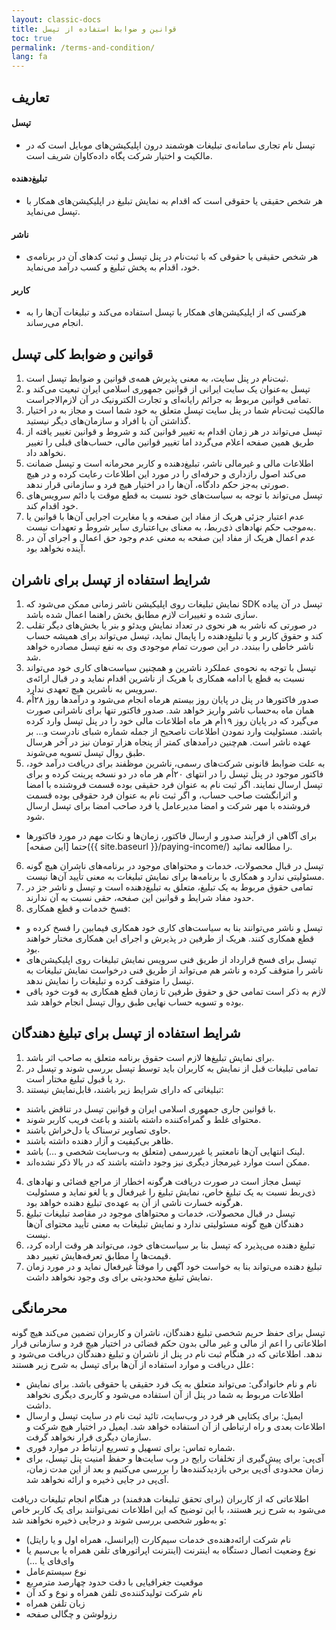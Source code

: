 ```yaml
---
layout: classic-docs
title: قوانین و ضوابط استفاده از تپسل
toc: true
permalink: /terms-and-condition/
lang: fa
---
```

## تعاریف

#### تپسل

* تپسل نام تجاری سامانه‌ی تبلیغات هوشمند درون اپلیکیشن‌های موبایل است که در مالکیت و اختیار شرکت پگاه داده‌کاوان شریف است.

#### تبلیغ‌دهنده

* هر شخص حقیقی یا حقوقی است که اقدام به نمایش‌ تبلیغ در اپلیکیشن‌های همکار با تپسل می‌نماید.

#### ناشر

* هر شخص حقیقی یا حقوقی که با ثبت‌نام در پنل تپسل و ثبت کدهای آن در برنامه‌ی خود، اقدام به پخش تبلیغ و کسب درآمد می‌نماید.

#### کاربر

* هرکسی که از اپلیکیشن‌های همکار با تپسل استفاده می‌کند و تبلیغات آن‌ها را به انجام می‌رساند.

## قوانین و ضوابط کلی تپسل

1. ثبت‌نام در پنل سایت، به معنی پذیرش همه‌ی قوانین و ضوابط تپسل است.
2. تپسل به‌عنوان یک سایت ایرانی از قوانین جمهوری اسلامی ایران تبعیت می‌کند و تمامی قوانین مربوط به جرائم رایانه‌ای و تجارت الکترونیک در آن لازم‌الاجراست.
3. مالکیت ثبت‌نام شما در پنل سایت تپسل متعلق به خود شما است و مجاز به در اختیار گذاشتن آن با افراد و سازمان‌های دیگر نیستید.
4. تپسل می‌تواند در هر زمان اقدام به تغییر قوانین کند و شروط و قوانین تغییر یافته از طریق همین صفحه اعلام می‌گردد اما تغییر قوانین مالی، حساب‌های قبلی را تغییر نخواهد داد.
5. اطلاعات مالی و غیرمالی ناشر، تبلیغ‌دهنده و کاربر محرمانه است و تپسل ضمانت می‌کند اصول رازداری و حرفه‌ای را در مورد این اطلاعات رعایت کرده و در هیچ صورتی به‌جز حکم دادگاه، آن‌ها را در اختیار هیچ فرد و سازمانی قرار ندهد.
6. تپسل می‌تواند با توجه به سیاست‌های خود نسبت به قطع موقت یا دائم سرویس‌های خود اقدام کند.
7. عدم اعتبار جزئی هریک از مفاد این صفحه و یا مغایرت اجرایی آن‌ها با قوانین یا به‌موجب حکم نهادهای ذی‌ربط، به معنای بی‌اعتباری سایر شروط و تعهدات نیست.
8. عدم اعمال هریک از مفاد این صفحه به معنی عدم وجود حق اعمال و اجرای آن در آینده نخواهد بود.

## شرایط استفاده از تپسل برای ناشران

1. نمایش تبلیغات روی اپلیکیشن ناشر زمانی ممکن می‌شود که SDK تپسل در آن پیاده سازی شده و تغییرات لازم مطابق بخش راهنما اعمال شده باشد.
2. در صورتی‌ که ناشر به هر نحوی در تعداد نمایش ویدئو  و بنر یا بخش‌های دیگر تقلب کند و حقوق کاربر و یا تبلیغ‌دهنده را پایمال نماید، تپسل می‌تواند برای همیشه حساب ناشر خاطی را ببندد. در این صورت تمام موجودی وی به نفع تپسل مصادره خواهد شد.
3. تپسل با توجه به نحوه‌ی عملکرد ناشرین و همچنین سیاست‌های کاری خود می‌تواند نسبت به قطع یا ادامه همکاری با هریک از ناشرین اقدام نماید و در قبال ارائه‌ی سرویس به ناشرین هیچ تعهدی ندارد.
4. صدور فاکتورها در پنل در پایان روز بیستم هرماه انجام می‌شود و درآمدها روز ۲۸اُم همان ماه به‌حساب ناشر واریز خواهد شد. صدور فاکتور تنها برای ناشرانی صورت می‌گیرد که در پایان روز ۱۹اُم هر ماه اطلاعات مالی خود را در پنل تپسل وارد کرده باشند. مسئولیت وارد نمودن اطلاعات ناصحیح از جمله شماره شبای نادرست و… بر عهده ناشر است. هم‌چنین درآمدهای کمتر از پنجاه هزار تومان نیز در آخر هرسال طبق روال تپسل تسویه می‌شوند.
5. به علت ضوابط قانونی شرکت‌‌های رسمی، ناشرین موظفند برای دریافت درآمد خود، فاکتور موجود در پنل تپسل را در انتهای ۲۰اُم هر ماه در دو نسخه پرینت کرده و برای تپسل ارسال نمایند. اگر ثبت نام به‌ عنوان فرد حقیقی بوده قسمت فروشنده با امضا و اثرانگشت صاحب حساب، و اگر ثبت نام به عنوان فرد حقوقی بوده قسمت فروشنده با مهر شرکت و امضا مدیرعامل یا فرد صاحب امضا برای تپسل ارسال شود.

* برای آگاهی از فرآیند صدور و ارسال فاکتور، زمان‌ها و نکات مهم در مورد فاکتورها حتما \[این صفحه]({{ site.baseurl }}/paying-income/) را مطالعه نمائید.

6. تپسل در قبال محصولات، خدمات و محتواهای موجود در برنامه‌های ناشران هیچ‌ گونه مسئولیتی ندارد و همکاری با برنامه‌ها برای نمایش تبلیغات به معنی تأیید آن‌ها نیست.
7. تمامی حقوق مربوط به یک تبلیغ، متعلق به تبلیغ‌دهنده است و تپسل و ناشر جز در حدود مفاد شرایط و قوانین این صفحه، حقی نسبت به آن ندارند.
8. فسخ خدمات و قطع همکاری:

* تپسل و ناشر می‌توانند بنا به سیاست‌های کاری خود همکاری فیمابین را فسخ کرده و قطع همکاری کنند. هریک از طرفین در پذیرش و اجرای این همکاری مختار خواهند بود.
* تپسل برای فسخ قرارداد از طریق فنی سرویس نمایش تبلیغات روی اپلیکیشن‌های ناشر را متوقف کرده و ناشر هم می‌تواند از طریق فنی درخواست نمایش تبلیغات به تپسل را متوقف کرده و تبلیغات را نمایش ندهد.
* لازم به ذکر است تمامی حق و حقوق طرفین تا زمان قطع همکاری به قوت خود باقی بوده و تسویه حساب نهایی طبق روال تپسل انجام خواهد شد.

## شرایط استفاده از تپسل برای تبلیغ دهندگان

1. برای نمایش تبلیغ‌ها لازم است حقوق برنامه متعلق به صاحب اثر باشد.
2. تمامی تبلیغات قبل از نمایش به کاربران باید توسط تپسل بررسی شوند و تپسل در رد یا قبول تبلیغ مختار است.
3. تبلیغاتی که دارای شرایط زیر باشند، قابل‌نمایش نیستند:

* با قوانین جاری جمهوری اسلامی ایران و قوانین تپسل در تناقض باشند.
* محتوای غلط و گمراه‌کننده داشته باشند و باعث فریب کاربر شوند.
* حاوی تصاویر ترسناک یا دل‌خراش باشند.
* ظاهر بی‌کیفیت و آزار دهنده داشته باشند.
* لینک انتهایی آن‌ها نامعتبر یا غیررسمی (متعلق به وب‌سایت شخصی و …) باشد.
* ممکن است موارد غیرمجاز دیگری نیز وجود داشته باشند که در بالا ذکر نشده‌اند.

4. تپسل مجاز است در صورت دریافت هرگونه اخطار از مراجع قضائی و نهادهای ذی‌ربط نسبت به یک تبلیغ خاص، نمایش تبلیغ را غیرفعال و یا لغو نماید و مسئولیت هرگونه خسارت ناشی از آن به عهده‌ی تبلیغ دهنده خواهد بود.
5. تپسل در قبال محصولات، خدمات و محتواهای موجود در مقاصد تبلیغات تبلیغ دهندگان هیچ گونه مسئولیتی ندارد و نمایش تبلیغات به معنی تأیید محتوای آن‌ها نیست.
6. تبلیغ دهنده می‌پذیرد که تپسل بنا بر سیاست‌های خود، می‌تواند هر وقت اراده کرد، قیمت‌ها را مطابق تعرفه‌هایش تغییر دهد.
7. تبلیغ دهنده می‌تواند بنا به خواست خود آگهی را موقتاً غیرفعال نماید و در مورد زمان نمایش تبلیغ محدودیتی برای وی وجود نخواهد داشت.

## محرمانگی

تپسل برای حفظ حریم شخصی تبلیغ دهندگان، ناشران و کاربران تضمین می‌کند هیچ گونه اطلاعاتی را اعم از مالی و غیر مالی بدون حکم قضائی در اختیار هیچ فرد و سازمانی قرار ندهد. اطلاعاتی که در هنگام ثبت نام در پنل از ناشران و تبلیغ دهندگان دریافت می‌شود و علل دریافت و موارد استفاده از آن‌ها برای تپسل به شرح زیر هستند:

* نام و نام خانوادگی: می‌تواند متعلق به یک فرد حقیقی یا حقوقی باشد. برای نمایش اطلاعات مربوط به شما در پنل از آن استفاده می‌شود و کاربری دیگری نخواهد داشت.
* ایمیل: برای یکتایی هر فرد در وب‌سایت، تائید ثبت نام در سایت تپسل و ارسال اطلاعات بعدی و راه ارتباطی از آن استفاده خواهد شد. ایمیل در اختیار هیچ شرکت و سازمان دیگری قرار نخواهد گرفت.
* شماره تماس: برای تسهیل و تسریع ارتباط در موارد فوری.
* آی‌پی: برای پیش‌گیری از تخلفات رایج در وب سایت‌ها و حفظ امنیت پنل تپسل، برای زمان محدودی آی‌پی برخی بازدیدکننده‌ها را بررسی می‌کنیم و بعد از این مدت زمان، آی‌پی در جایی ذخیره و ارائه نخواهد شد.

اطلاعاتی که از کاربران (برای تحقق تبلیغات هدفمند) در هنگام انجام تبلیغات دریافت می‌شود به شرح زیر هستند، با این توضیح که این اطلاعات نمی‌توانند برای یک کاربر خاص و به‌طور شخصی بررسی شوند و درجایی ذخیره نخواهند شد:

* نام شرکت ارائه‌دهنده‌ی خدمات سیم‌کارت (ایرانسل، همراه اول و یا رایتل)
* نوع وضعیت اتصال دستگاه به اینترنت (اینترنت اپراتورهای تلفن همراه یا بی‌سیم یا وای‌فای یا …)
* نوع سیستم‌عامل
* موقعیت جغرافیایی با دقت حدود چهارصد مترمربع
* نام شرکت تولیدکننده‌ی تلفن همراه و نوع و کد آن
* زبان تلفن همراه
* رزولوشن و چگالی صفحه
